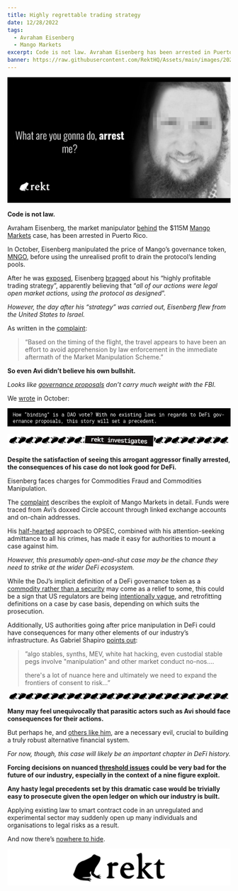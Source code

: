 ```yaml
---
title: Highly regrettable trading strategy
date: 12/28/2022
tags:
  - Avraham Eisenberg
  - Mango Markets
excerpt: Code is not law. Avraham Eisenberg has been arrested in Puerto Rico. Despite the satisfaction of seeing this arrogant aggressor finally arrested, the consequences of his case do not look good for DeFi.
banner: https://raw.githubusercontent.com/RektHQ/Assets/main/images/2022/12/avi-header.png
---
```


![](https://raw.githubusercontent.com/RektHQ/Assets/main/images/2022/12/avi-header.png)

**Code is not law.**

Avraham Eisenberg, the market manipulator [behind](https://twitter.com/DataaRocks/status/1608018414781730817) the $115M [Mango Markets](https://rekt.news/mango-markets-rekt/) case, has been arrested in Puerto Rico.

In October, Eisenberg manipulated the price of Mango’s governance token, [MNGO](https://www.coingecko.com/en/coins/mango), before using the unrealised profit to drain the protocol’s lending pools.

After he was [exposed](https://karlstack.substack.com/p/exclusive-the-man-who-may-have-milked), Eisenberg [bragged](https://twitter.com/avi_eisen/status/1581326197241180160) about his “highly profitable trading strategy”, apparently believing that “_all of our actions were legal open market actions, using the protocol as designed_”.

_However, the day after his “strategy” was carried out, Eisenberg flew from the United States to Israel._

As written in the [complaint](https://storage.courtlistener.com/recap/gov.uscourts.nysd.591629/gov.uscourts.nysd.591629.1.0.pdf):

>“Based on the timing of the flight, the travel appears to have been an effort to avoid apprehension by law enforcement in the immediate aftermath of the Market Manipulation Scheme.”

**So even Avi didn’t believe his own bullshit.**

_Looks like [governance proposals](https://app.realms.today/dao/DPiH3H3c7t47BMxqTxLsuPQpEC6Kne8GA9VXbxpnZxFE/proposal/GYhczJdNZAhG24dkkymWE9SUZv8xC4g8s9U8VF5Yprne) don’t carry much weight with the FBI._

We [wrote](https://rekt.news/mango-markets-rekt/) in October:

![](https://raw.githubusercontent.com/RektHQ/Assets/main/images/2022/12/avi-quote.png)

![](https://raw.githubusercontent.com/RektHQ/Assets/main/images/2021/09/rekt-investigates-linebreak.png)

**Despite the satisfaction of seeing this arrogant aggressor finally arrested, the consequences of his case do not look good for DeFi.**

Eisenberg faces charges for Commodities Fraud and Commodities Manipulation.

The [complaint](https://storage.courtlistener.com/recap/gov.uscourts.nysd.591629/gov.uscourts.nysd.591629.1.0.pdf) describes the exploit of Mango Markets in detail. Funds were traced from Avi’s doxxed Circle account through linked exchange accounts and on-chain addresses.

His [half-hearted](https://twitter.com/WazzCrypto/status/1607911008500056065) approach to OPSEC, combined with his attention-seeking admittance to all his crimes, has made it easy for authorities to mount a case against him.

_However, this presumably open-and-shut case may be the chance they need to strike at the wider DeFi ecosystem._

While the DoJ’s implicit definition of a DeFi governance token as a [commodity rather than a security](https://twitter.com/scott_lew_is/status/1607872871354847235) may come as a relief to some, this could be a sign that US regulators are being [intentionally vague](https://twitter.com/hdevalence/status/1607875447366488064), and retrofitting definitions on a case by case basis, depending on which suits the prosecution.

Additionally, US authorities going after price manipulation in DeFi could have consequences for many other elements of our industry’s infrastructure. As Gabriel Shapiro [points out](https://twitter.com/lex_node/status/1608058536931778560):

>”algo stables, synths, MEV, white hat hacking, even custodial stable pegs involve "manipulation" and other market conduct no-nos....
>
>there's a lot of nuance here and ultimately we need to expand the frontiers of consent to risk…”

![](https://raw.githubusercontent.com/RektHQ/Assets/main/images/2021/03/rekt-linebreak.png)

**Many may feel unequivocally that parasitic actors such as Avi should face consequences for their actions.**

But perhaps he, and [others like him](https://rekt.news/leaderboard/), are a necessary evil, crucial to building a truly robust alternative financial system.

_For now, though, this case will likely be an important chapter in DeFi history._

**Forcing decisions on nuanced [threshold issues](https://twitter.com/lex_node/status/1607881224642760706) could be very bad for the future of our industry, especially in the context of a nine figure exploit.**

**Any hasty legal precedents set by this dramatic case would be trivially easy to prosecute given the open ledger on which our industry is built.**

Applying existing law to smart contract code in an unregulated and experimental sector may suddenly open up many individuals and organisations to legal risks as a result.

And now there’s [nowhere to hide](https://rekt.news/eye-of-the-storm/).

![](https://raw.githubusercontent.com/RektHQ/Assets/main/images/2021/08/rekt-outline-conc.png)
